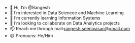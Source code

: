 - 👋 Hi, I’m @Rangesh
- 👀 I’m interested in Data Sciencee and Machine Learning
- 🌱 I’m currently learning Information Systems
- 💞️ I’m looking to collaborate on Data Analytics projects 
- 📫 Reach me through mail:rangesh.seenivasan@gmail.com
- 😄 Pronouns: He/Him

